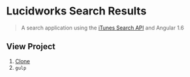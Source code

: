 # Lucidworks Search Results
> A search application using the [iTunes Search API](https://affiliate.itunes.apple.com/resources/documentation/itunes-store-web-service-search-api/) and Angular 1.6

## View Project

1. [Clone](https://github.com/aalongi/lucidworks.git)
1. `gulp`
